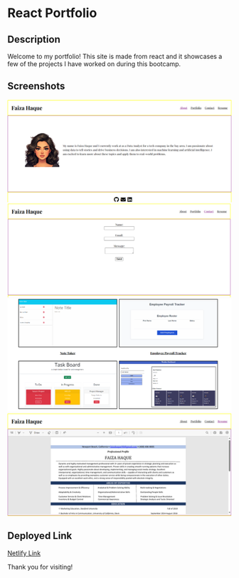 # React Portfolio

## Description
Welcome to my portfolio! This site is made from react and it showcases a few of the projects I have worked on during this bootcamp. 

## Screenshots
![About](./assets/About.png)
![Contact](./assets/Contact.png)
![Portfolio](./assets/Portfolio.png)
![Resume](./assets/Resume.png)


## Deployed Link
[Netlify Link](https://faizahaque.netlify.app/)

Thank you for visiting!